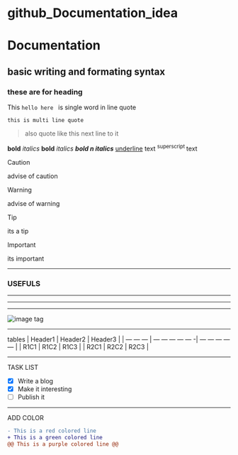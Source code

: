 # github_Documentation_idea
# Documentation
## basic writing and formating syntax
### these are for heading

This `hello here ` is single word in line quote

```
this is multi line quote
```

>also quote like this
>next line to it
>

__bold__ _italics_ **bold** *italics*  ***bold n italics***  <ins>underline</ins> text
<sup> superscript </sup>text 

>[!CAUTION]
>advise of caution

>[!WARNING]
>advise of warning

>[!TIP]
>its a tip

>[!IMPORTANT]
>its important

<!-- its  A HIDDEN COMMENT not visible-->


***
### USEFULS



___
---
***


![image tag](https://images.ctfassets.net/hrltx12pl8hq/28ECAQiPJZ78hxatLTa7Ts/2f695d869736ae3b0de3e56ceaca3958/free-nature-images.jpg?fit=fill&w=1200&h=630)

---
tables
| Header1 | Header2 | Header3 |
| — — — | — — — — — -| — — — — — |
| R1C1 | R1C2 | R1C3 |
| R2C1 | R2C2 | R2C3 |


---
TASK LIST

- [x] Write a blog
- [x] Make it interesting
- [ ] Publish it

---
ADD COLOR

```diff
- This is a red colored line
+ This is a green colored line
@@ This is a purple colored line @@
```



